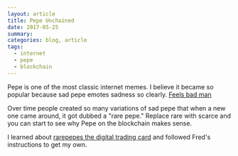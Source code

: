 ```yaml
---
layout: article
title: Pepe Unchained
date: 2017-05-25
summary:
categories: blog, article
tags:
  - internet
  - pepe
  - blockchain
---
```


Pepe is one of the most classic internet memes. I believe it became so
popular because sad pepe emotes sadness so clearly.
[Feels bad man](https://knowyourmeme.com/memes/feels-bad-man-sad-frog)

Over time people created so many variations of sad pepe that when a new one
came around, it got dubbed a "rare pepe." Replace rare with scarce and you
can start to see why Pepe on the blockchain makes sense.

I learned about [rarepepes the digital trading card](https://avc.com/2017/05/rare-pepe)
and followed Fred's instructions to get my own.

